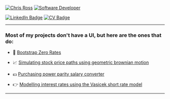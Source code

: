 [![Chris Ross](https://readme-typing-svg.demolab.com?font=Nunito&weight=500&size=35&duration=3000&color=FFFFFF&vCenter=true&repeat=false&height=35&width=435&lines=Chris+Ross)](https://git.io/typing-svg)
[![Software Developer](https://readme-typing-svg.demolab.com?font=Nunito&weight=300&size=14&duration=4000&color=FFFFFF&vCenter=true&width=435&height=14&lines=Software+Developer;Quant+Finance)](https://git.io/typing-svg)

[![LinkedIn Badge](https://img.shields.io/badge/LinkedIn-Profile-blue?logo=linkedin&logoColor=white)](https://www.linkedin.com/in/chrislross)
[![CV Badge](https://img.shields.io/badge/CV-Download-008080?style=flat&logo=readme&logoColor=white)](https://chrislross.com/cv.pdf)

---

### Most of my projects don't have a UI, but here are the ones that do:
- 🥾 [Bootstrap Zero Rates](https://quant.chrislross.com)

- 📈 [Simulating stock price paths using geometric brownian motion](https://www.chrislross.com/BrownianMotionSimulation/)

- 💵 [Purchasing power parity salary converter](https://www.chrislross.com/PPPConverter/)

- 👉 [Modelling interest rates using the Vasicek short rate model](https://www.chrislross.com/VasicekInterestRateModelSim/)

---
<!--
**fightingsleep/fightingsleep** is a ✨ _special_ ✨ repository because its `README.md` (this file) appears on your GitHub profile.

Here are some ideas to get you started:

- 🔭 I’m currently working on ...
- 🌱 I’m currently learning ...
- 👯 I’m looking to collaborate on ...
- 🤔 I’m looking for help with ...
- 💬 Ask me about ...
- 📫 How to reach me: ...
- 😄 Pronouns: ...
- ⚡ Fun fact: ...
-->
